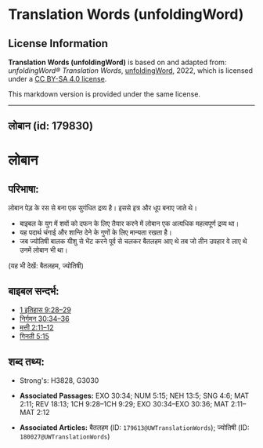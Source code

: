 # Translation Words (unfoldingWord)

## License Information

**Translation Words (unfoldingWord)** is based on and adapted from: _unfoldingWord® Translation Words_, [unfoldingWord](https://unfoldingword.org/utw), 2022, which is licensed under a [CC BY-SA 4.0 license](https://creativecommons.org/licenses/by-sa/4.0/legalcode.en).

This markdown version is provided under the same license.



--------------------------------

## लोबान (id: 179830)

लोबान
=====

परिभाषा:
--------

लोबान पेड़ के रस से बना एक सुगंधित द्रव्य है। इससे इत्र और धूप बनाए जाते थे।

* बाइबल के युग में शवों को दफन के लिए तैयार करने में लोबान एक अत्यधिक महत्वपूर्ण द्रव्य था।
* यह पदार्थ चंगाई और शान्ति देने के गुणों के लिए मान्यता रखता है।
* जब ज्योतिषी बालक यीशु से भेंट करने पूर्व से चलकर बैतलहम आए थे तब जो तीन उपहार वे लाए थे उनमें लोबान भी था।

(यह भी देखें: बैतलहम, ज्योतिषी)

बाइबल सन्दर्भ:
--------------

* [1 इतिहास 9:28–29](https://ref.ly/1Chr0:0)
* [निर्गमन 30:34–36](https://ref.ly/Exod30:34-Exod30:36)
* [मत्ती 2:11–12](https://ref.ly/Matt2:11-Matt2:12)
* [गिनती 5:15](https://ref.ly/Num5:15)

शब्द तथ्य:
----------

* Strong's: H3828, G3030

* **Associated Passages:** EXO 30:34; NUM 5:15; NEH 13:5; SNG 4:6; MAT 2:11; REV 18:13; 1CH 9:28–1CH 9:29; EXO 30:34–EXO 30:36; MAT 2:11–MAT 2:12
* **Associated Articles:** बैतलहम (ID: `179613@UWTranslationWords`); ज्योतिषी (ID: `180027@UWTranslationWords`)

